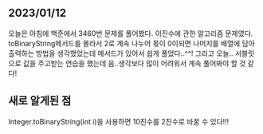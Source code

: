 ## 2023/01/12
오늘은 아침에 백준에서 3460번 문제를 풀어봤다. 이진수에 관한 알고리즘 문제였다. toBinaryString메서드를 몰라서 2로 계속 나누어 몫이 0이되면 나머지를 배열에 담아 출력하는 방법을 생각했었는데 메서드가 있어서 쉽게 풀었다..^^! 그리고 오늘.. 서블릿으로 값을 주고받는 연습을 했는데 음..생각보다 많이 어려워서 계속 풀어봐야 할 것 같다!

## 새로 알게된 점
Integer.toBinaryString(int i)을 사용하면 10진수를 2진수로 바꿀 수 있다!!!